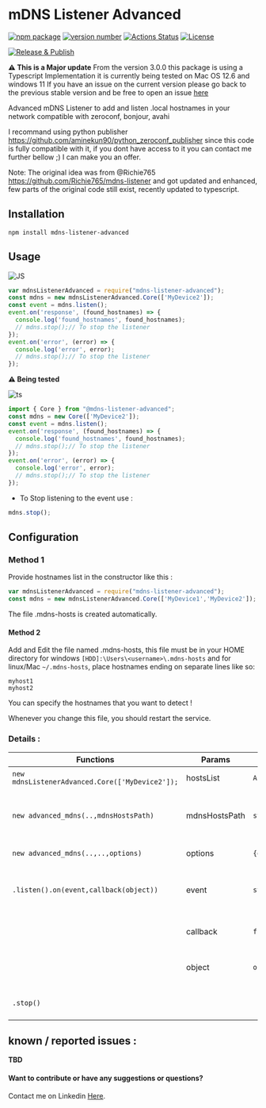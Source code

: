 # mDNS Listener Advanced
 
[![npm package](https://img.shields.io/badge/npm%20i-mdns--listener--advanced-brightgreen)](https://www.npmjs.com/package/mdns-listener-advanced) [![version number](https://img.shields.io/npm/v/mdns-listener-advanced?color=green&label=version)](https://github.com/aminekun90/mdns_listener_advanced/releases) [![Actions Status](https://github.com/aminekun90/mdns_listener_advanced/workflows/Test/badge.svg)](https://github.com/aminekun90/mdns_listener_advanced/actions) [![License](https://img.shields.io/github/license/aminekun90/mdns_listener_advanced)](https://github.com/aminekun90/mdns_listener_advanced/blob/master/LICENSE)

[![Release & Publish](https://github.com/aminekun90/mdns_listener_advanced/actions/workflows/publish.yml/badge.svg?branch=master)](https://github.com/aminekun90/mdns_listener_advanced/actions/workflows/publish.yml)

**:warning: This is a Major update** From the version 3.0.0 this package is using a Typescript Implementation it is currently being tested on Mac OS 12.6 and windows 11
If you have an issue on the current version please go back to the previous stable version and be free to open an issue [here](https://github.com/aminekun90/mdns_listener_advanced/issues) 

Advanced mDNS Listener to add and listen .local hostnames in your network compatible with zeroconf, bonjour, avahi

I recommand using python publisher https://github.com/aminekun90/python_zeroconf_publisher since this code is fully compatible with it, if you dont have access to it you can contact me further bellow ;) I can make you an offer.

Note: The original idea was from @Richie765 https://github.com/Richie765/mdns-listener and got updated and enhanced, few parts of the original code still exist, recently updated to typescript.

## Installation
`npm install mdns-listener-advanced`
## Usage

![JS](https://img.shields.io/badge/JavaScript-323330?style=for-the-badge&logo=javascript&logoColor=F7DF1E)

```javascript
var mdnsListenerAdvanced = require("mdns-listener-advanced");
const mdns = new mdnsListenerAdvanced.Core(['MyDevice2']);
const event = mdns.listen();
event.on('response', (found_hostnames) => {
  console.log('found_hostnames', found_hostnames);
  // mdns.stop();// To stop the listener
});
event.on('error', (error) => {
  console.log('error', error);
  // mdns.stop();// To stop the listener
});

```
**:warning: Being tested**

![ts](https://img.shields.io/badge/TypeScript-007ACC?style=for-the-badge&logo=typescript&logoColor=white) 

```typescript
import { Core } from "@mdns-listener-advanced";
const mdns = new Core(['MyDevice2']);
const event = mdns.listen();
event.on('response', (found_hostnames) => {
  console.log('found_hostnames', found_hostnames);
  // mdns.stop();// To stop the listener
});
event.on('error', (error) => {
  console.log('error', error);
  // mdns.stop();// To stop the listener
});

```

- To Stop listening to the event use :

```javascript
mdns.stop();
```

## Configuration

### Method 1
Provide hostnames list in the constructor like this :

```javascript
var mdnsListenerAdvanced = require("mdns-listener-advanced");
const mdns = new mdnsListenerAdvanced.Core(['MyDevice1','MyDevice2']);
```
The file .mdns-hosts is created automatically.

#### Method 2
Add and Edit the file named .mdns-hosts, this file must be in your HOME directory for windows ``[HDD]:\Users\<username>\.mdns-hosts`` and for linux/Mac ``~/.mdns-hosts``, place hostnames ending on separate lines like so:
```
myhost1
myhost2
```
You can specify the hostnames that you want to detect !

Whenever you change this file, you should restart the service.


### Details :

| Functions                                      | Params          | Type               | Description                                        |
|------------------------------------------------|-----------------|--------------------|----------------------------------------------------|
| `new mdnsListenerAdvanced.Core(['MyDevice2']);`| hostsList       | `Array<string>`    | List of hostnames                                  |
| `new advanced_mdns(..,mdnsHostsPath)`          | mdnsHostsPath   | `string`           | Full path of your .mdns-hosts  (not available)     |
| `new advanced_mdns(..,..,options)`             | options         | `{debug:boolean}`  | Enable debug                                       |
| `.listen().on(event,callback(object))`         | event           | `string`           | To catch a response event when set to `"response"` |
|                                                | callback        | `function(object)` | callback to do custome code                        |
|                                                | object          | `object`           | a received object i.e `{MyDevice1:{...}}`          |
| `.stop()`                                      |                 |                    | to stop the event listener                         |

## known / reported issues :

**TBD**

#### Want to contribute or have any suggestions or questions?

Contact me on Linkedin [Here](https://www.linkedin.com/in/amine-bouzahar/).
